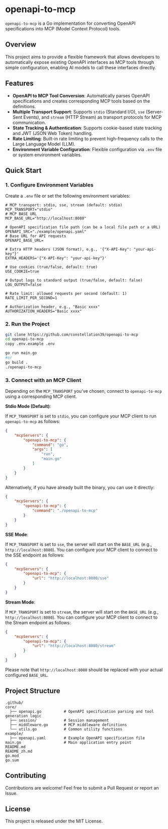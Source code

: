 # openapi-to-mcp

`openapi-to-mcp` is a Go implementation for converting OpenAPI specifications into MCP (Model Context Protocol) tools.

## Overview

This project aims to provide a flexible framework that allows developers to automatically expose existing OpenAPI interfaces as MCP tools through simple configuration, enabling AI models to call these interfaces directly.

## Features

- **OpenAPI to MCP Tool Conversion**: Automatically parses OpenAPI specifications and creates corresponding MCP tools based on the definitions.
- **Multiple Transport Support**: Supports `stdio` (Standard I/O), `sse` (Server-Sent Events), and `stream` (HTTP Stream) as transport protocols for MCP communication.
- **State Tracking & Authentication**: Supports cookie-based state tracking and JWT (JSON Web Token) handling.
- **Rate Limiting**: Built-in rate limiting to prevent high-frequency calls to the Large Language Model (LLM).
- **Environment Variable Configuration**: Flexible configuration via `.env` file or system environment variables.

## Quick Start

### 1. Configure Environment Variables

Create a `.env` file or set the following environment variables:

```dotenv
# MCP transport: stdio, sse, stream (default: stdio)
MCP_TRANSPORT="stdio"
# MCP BASE URL
MCP_BASE_URL="http://localhost:8080"

# OpenAPI specification file path (can be a local file path or a URL)
OPENAPI_SRC="./example/openapi.yaml"
# Base URL for API requests
OPENAPI_BASE_URL=

# Extra HTTP headers (JSON format), e.g., '{"X-API-Key": "your-api-key"}'
EXTRA_HEADERS='{"X-API-Key": "your-api-key"}'

# Use cookies (true/false, default: true)
USE_COOKIE=true

# Output logs to standard output (true/false, default: false)
LOG_OUTPUT=false

# Rate limit: allowed requests per second (default: 1)
RATE_LIMIT_PER_SECOND=1

# Authorization header, e.g., "Basic xxxx"
AUTHORIZATION_HEADERS="Basic xxxx"
```

### 2. Run the Project

```bash
git clone https://github.com/constellation39/openapi-to-mcp
cd openapi-to-mcp
copy .env.example .env

go run main.go
#or
go build .
./openapi-to-mcp
```

### 3. Connect with an MCP Client

Depending on the `MCP_TRANSPORT` you've chosen, connect to `openapi-to-mcp` using a corresponding MCP client.

**Stdio Mode (Default)**:

If `MCP_TRANSPORT` is set to `stdio`, you can configure your MCP client to run `openapi-to-mcp` as follows:

```json
{
    "mcpServers": {
        "openapi-to-mcp": {
            "command": "go",
            "args": [
                "run",
                "main.go"
            ]
        }
    }
}
```

Alternatively, if you have already built the binary, you can use it directly:

```json
{
    "mcpServers": {
        "openapi-to-mcp": {
            "command": "./openapi-to-mcp" 
        }
    }
}
```

**SSE Mode**:

If `MCP_TRANSPORT` is set to `sse`, the server will start on the `BASE_URL` (e.g., `http://localhost:8080`). You can configure your MCP client to connect to the SSE endpoint as follows:

```json
{
    "mcpServers": {
        "openapi-to-mcp": {
            "url": "http://localhost:8080/sse"
        }
    }
}
```

**Stream Mode**:

If `MCP_TRANSPORT` is set to `stream`, the server will start on the `BASE_URL` (e.g., `http://localhost:8080`). You can configure your MCP client to connect to the Stream endpoint as follows:

```json
{
    "mcpServers": {
        "openapi-to-mcp": {
            "url": "http://localhost:8080/stream"
        }
    }
}
```

Please note that `http://localhost:8080` should be replaced with your actual configured `BASE_URL`.

## Project Structure

```
.github/
core/
  ├── openapi.go          # OpenAPI specification parsing and tool generation logic
  ├── session/            # Session management
  ├── middleware.go       # MCP middleware definitions
  └── utils.go            # Common utility functions
example/
  ├── openapi.yaml        # Example OpenAPI specification file
main.go                   # Main application entry point
README.md
README_zh.md
go.mod
go.sum
```

## Contributing

Contributions are welcome! Feel free to submit a Pull Request or report an Issue.

## License

This project is released under the MIT License.
